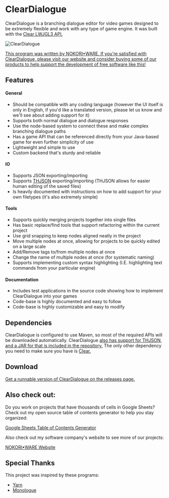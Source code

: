 # ClearDialogue
ClearDialogue is a branching dialogue editor for video games designed to be extremely flexible and work with any type of game engine. It was built with the [Clear LWJGL3 API.](https://github.com/SkyAphid/Clear)

![ClearDialogue](https://user-images.githubusercontent.com/6147299/56083625-2ae82500-5ded-11e9-8363-d6cc44f202e2.png)

[This program was written by NOKORI•WARE. If you're satisfied with ClearDialogue, please visit our website and consider buying some of our products to help support the development of free software like this!](https://www.nokoriware.com/)

## Features

#### General 
- Should be compatible with any coding language (however the UI itself is only in English, if you'd like a translated version, please let us know and we'll see about adding support for it)
- Supports both normal dialogue and dialogue responses
- Use the node-based system to connect these and make complex branching dialogue paths
- Has a game API that can be referenced directly from your Java-based game for even further simplicity of use
- Lightweight and simple to use
- Custom backend that's sturdy and reliable

#### IO
- Supports JSON exporting/importing
- Supports [THJSON](https://github.com/Puppygames/thjson) exporting/importing (THJSON allows for easier human editing of the saved files)
- Is heavily documented with instructions on how to add support for your own filetypes (it's also extremely simple)

#### Tools
- Supports quickly merging projects together into single files
- Has basic replace/find tools that support refactoring within the current project
- Use grid snapping to keep nodes aligned neatly in the project
- Move multiple nodes at once, allowing for projects to be quickly edited on a large scale
- Add/Remove tags to/from multiple nodes at once
- Change the name of multiple nodes at once (for systematic naming)
- Supports implementing custom syntax highlighting (I.E. highlighting text commands from your particular engine)

#### Documentation
- Includes test applications in the source code showing how to implement ClearDialogue into your games
- Code-base is highly documented and easy to follow
- Code-base is highly customizable and easy to modify

## Dependencies
ClearDialogue is configured to use Maven, so most of the required APIs will be downloaded automatically. ClearDialogue [also has support for THJSON, and a JAR for that is included in the repository.](https://github.com/Puppygames/thjson) The only other dependency you need to make sure you have is [Clear.](https://github.com/SkyAphid/Clear)

## Download
[Get a runnable version of ClearDialogue on the releases page.](https://github.com/SkyAphid/ClearDialogue/releases)

## Also check out:
Do you work on projects that have thousands of cells in Google Sheets? Check out my open source table of contents generator to help you stay organized:

[Google Sheets Table of Contents Generator](https://github.com/SkyAphid/GoogleSheetsTableOfContents)

Also check out my software company's website to see more of our projects:

[NOKORI•WARE Website](https://www.nokoriware.com)

## Special Thanks
This project was inspired by these programs:
- [Yarn](https://github.com/InfiniteAmmoInc/Yarn)
- [Monologue](https://github.com/nospoone/monologue)
